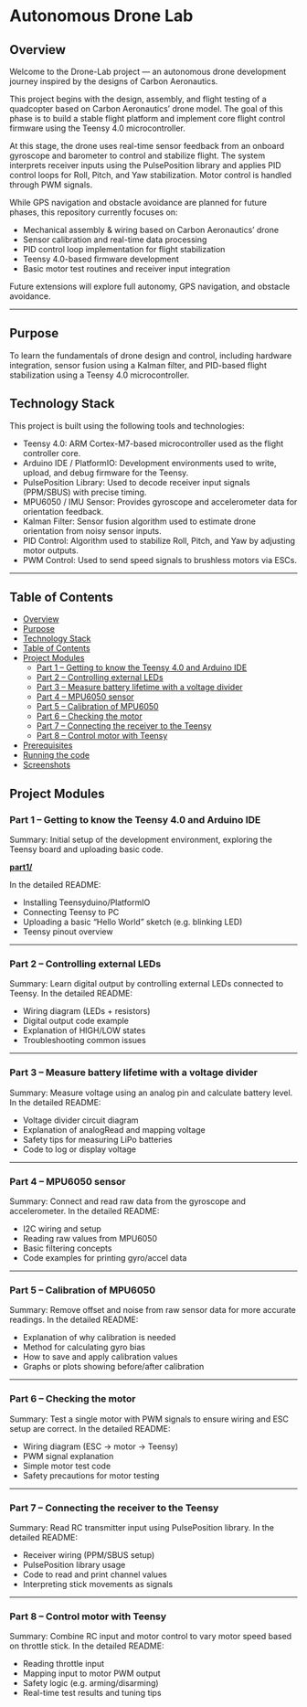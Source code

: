 # Autonomous Drone Lab

## Overview

Welcome to the Drone-Lab project — an autonomous drone development journey inspired by the designs of Carbon Aeronautics.

This project begins with the design, assembly, and flight testing of a quadcopter based on Carbon Aeronautics’ drone model. The goal of this phase is to build a stable flight platform and implement core flight control firmware using the Teensy 4.0 microcontroller.

At this stage, the drone uses real-time sensor feedback from an onboard gyroscope and barometer to control and stabilize flight. The system interprets receiver inputs using the PulsePosition library and applies PID control loops for Roll, Pitch, and Yaw stabilization. Motor control is handled through PWM signals.

While GPS navigation and obstacle avoidance are planned for future phases, this repository currently focuses on:
-	Mechanical assembly & wiring based on Carbon Aeronautics’ drone
-	Sensor calibration and real-time data processing
-	PID control loop implementation for flight stabilization
-	Teensy 4.0-based firmware development
-	Basic motor test routines and receiver input integration

Future extensions will explore full autonomy, GPS navigation, and obstacle avoidance.

---

## Purpose

To learn the fundamentals of drone design and control, including hardware integration, sensor fusion using a Kalman filter, and PID-based flight stabilization using a Teensy 4.0 microcontroller.

## Technology Stack


This project is built using the following tools and technologies:
- Teensy 4.0: ARM Cortex-M7-based microcontroller used as the flight controller core.
-	Arduino IDE / PlatformIO: Development environments used to write, upload, and debug firmware for the Teensy.
-	PulsePosition Library: Used to decode receiver input signals (PPM/SBUS) with precise timing.
-	MPU6050 / IMU Sensor: Provides gyroscope and accelerometer data for orientation feedback.
-	Kalman Filter: Sensor fusion algorithm used to estimate drone orientation from noisy sensor inputs.
-	PID Control: Algorithm used to stabilize Roll, Pitch, and Yaw by adjusting motor outputs.
-	PWM Control: Used to send speed signals to brushless motors via ESCs.
---

## Table of Contents

- [Overview](#overview)
- [Purpose](#purpose)
- [Technology Stack](#technology-stack)
- [Table of Contents](#table-of-contents)
- [Project Modules](#project-modules)
    - [Part 1 – Getting to know the Teensy 4.0 and Arduino IDE](#part-1--getting-to-know-the-teensy-40-and-arduino-ide)
    - [Part 2 – Controlling external LEDs](#part-2--controlling-external-leds)
    - [Part 3 – Measure battery lifetime with a voltage divider](#part-3--measure-battery-lifetime-with-a-voltage-divider)
    - [Part 4 – MPU6050 sensor](#part-4--mpu6050-sensor)
    - [Part 5 – Calibration of MPU6050](#part-5--calibration-of-mpu6050)
    - [Part 6 – Checking the motor](#part-6--checking-the-motor)
    - [Part 7 – Connecting the receiver to the Teensy](#part-7--connecting-the-receiver-to-the-teensy)
    - [Part 8 – Control motor with Teensy](#part-8--control-motor-with-teensy)
- [Prerequisites](#prerequisites)
- [Running the code](#running-the-code)
- [Screenshots](#screenshots)

## Project Modules

### Part 1 – Getting to know the Teensy 4.0 and Arduino IDE

Summary: Initial setup of the development environment, exploring the Teensy board and uploading basic code. 

[**part1/**](./hardware/README.md) 

In the detailed README:
-	Installing Teensyduino/PlatformIO
-	Connecting Teensy to PC
-	Uploading a basic “Hello World” sketch (e.g. blinking LED)
-	Teensy pinout overview

---

### Part 2 – Controlling external LEDs

Summary: Learn digital output by controlling external LEDs connected to Teensy.
In the detailed README:
-	Wiring diagram (LEDs + resistors)
-	Digital output code example
-	Explanation of HIGH/LOW states
-	Troubleshooting common issues

---

### Part 3 – Measure battery lifetime with a voltage divider

Summary: Measure voltage using an analog pin and calculate battery level.
In the detailed README:
-	Voltage divider circuit diagram
-	Explanation of analogRead and mapping voltage
-	Safety tips for measuring LiPo batteries
-	Code to log or display voltage

---

### Part 4 – MPU6050 sensor

Summary: Connect and read raw data from the gyroscope and accelerometer.
In the detailed README:
-	I2C wiring and setup
-	Reading raw values from MPU6050
-	Basic filtering concepts
-	Code examples for printing gyro/accel data

---

### Part 5 – Calibration of MPU6050

Summary: Remove offset and noise from raw sensor data for more accurate readings.
In the detailed README:
-	Explanation of why calibration is needed
-	Method for calculating gyro bias
-	How to save and apply calibration values
-	Graphs or plots showing before/after calibration

---

### Part 6 – Checking the motor

Summary: Test a single motor with PWM signals to ensure wiring and ESC setup are correct.
In the detailed README:
-	Wiring diagram (ESC → motor → Teensy)
-	PWM signal explanation
-	Simple motor test code
-	Safety precautions for motor testing

---

### Part 7 – Connecting the receiver to the Teensy

Summary: Read RC transmitter input using PulsePosition library.
In the detailed README:
-	Receiver wiring (PPM/SBUS setup)
-	PulsePosition library usage
-	Code to read and print channel values
-	Interpreting stick movements as signals

---

### Part 8 – Control motor with Teensy

Summary: Combine RC input and motor control to vary motor speed based on throttle stick.
In the detailed README:
-	Reading throttle input
-	Mapping input to motor PWM output
-	Safety logic (e.g. arming/disarming)
-	Real-time test results and tuning tips
